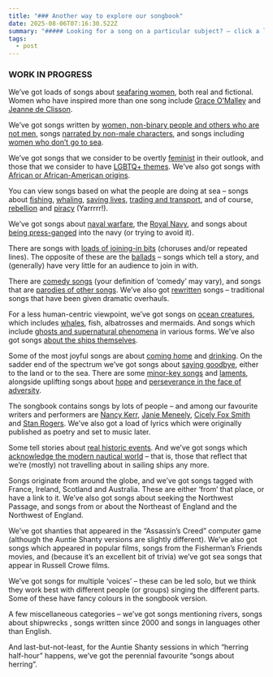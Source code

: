 ```yaml
---
title: "### Another way to explore our songbook"
date: 2025-08-06T07:16:30.522Z
summary: "##### Looking for a song on a particular subject? – click a link"
tags:
  - post
---
```

### W﻿ORK IN PROGRESS

We’ve got loads of songs about [seafaring women](/tags/seafaring_women/), both real and fictional. Women who have inspired more than one song include [Grace O’Malley](/tags/grace_omalley/) and [Jeanne de Clisson](/tags/jeanne_de_clisson/).

We’ve got songs written by [women, non-binary people and others who are not men](/tags/non-male_writer/), songs [narrated by non-male characters](/tags/non-male_narrator/), and songs including [women who don’t go to sea](/tags/women_on_the_shore/).

We’ve got songs that we consider to be overtly [feminist](/tags/feminist/) in their outlook, and those that we consider to have [LGBTQ+ themes](/tags/lgbtq_plus/). We’ve also got songs with [African or African-American origins](/tags/african_or_african-american_origin/).

You can view songs based on what the people are doing at sea – songs about [fishing](/tags/fishing/), [whaling](/tags/whaling/), [saving lives](/tags/lifeboats/), [trading and transport](/tags/maritime_trade/), and of course, [rebellion](/tags/rebellion/) and [piracy](/tags/piracy/) (Yarrrrr!). 

We’ve got songs about [naval warfare](/tags/naval_warfare), the [Royal Navy](/tags/Royal__Navy), and songs about [being press-ganged](/tags/impressment) into the navy (or trying to avoid it). 

There are songs with [loads of joining-in bits](/tags/more_chorus_than_verse) (choruses and/or repeated lines). The opposite of these are the [ballads](/tags/ballad) – songs which tell a story, and (generally) have very little for an audience to join in with. 

There are [comedy songs](/tags/comedy) (your definition of ‘comedy’ may vary), and songs that are [parodies of other songs](/tags/parody). We’ve also got [rewritten](/tags/rewritten) songs – traditional songs that have been given dramatic overhauls. 

For a less human-centric viewpoint, we’ve got songs on [ocean creatures](/tags/sea_creatures), which includes [whales](/tags/whales), fish, albatrosses and mermaids. And songs which include [ghosts and supernatural phenomena](/tags/supernatural/) in various forms. We’ve also got songs [about the ships themselves](/tags/ship/).

Some of the most joyful songs are about [coming home](/tags/coming_home) and [drinking](/tags/drinking). On the sadder end of the spectrum we’ve got songs about [saying goodbye](/tags/farewell), either to the land or to the sea. There are some [minor-key songs](/tags/minor_key) and [laments](/tags/lament), alongside uplifting songs about [hope](/tags/hope) and [perseverance in the face of adversity](/tags/perseverence).

The songbook contains songs by lots of people – and among our favourite writers and performers are [Nancy Kerr](/tags/nancy_kerr/), [Janie Meneely](/tags/Jane_Meneely/), [Cicely Fox Smith](/tags/Cicely_Fox_Smith) and [Stan Rogers](/tags/Stan_Rogers/). We’ve also got a load of lyrics which were originally published as poetry and set to music later.

Some tell stories about [real historic events](/tags/historic_events/). And we’ve got songs which [acknowledge the modern nautical world](tags/modern_seafaring/) – that is, those that reflect that we’re (mostly) not travelling about in sailing ships any more.

Songs originate from around the globe, and we’ve got songs tagged with France, Ireland, Scotland and Australia. These are either ‘from’ that place, or have a link to it. We’ve also got songs about seeking the Northwest Passage, and songs from or about the Northeast of England and the Northwest of England.

We’ve got shanties that appeared in the “Assassin’s Creed” computer game (although the Auntie Shanty versions are slightly different). We’ve also got songs which appeared in popular films, songs from the Fisherman’s Friends movies, and (because it’s an excellent bit of trivia) we’ve got sea songs that appear in Russell Crowe films.

We’ve got songs for multiple ‘voices’ – these can be led solo, but we think they work best with different people (or groups) singing the different parts. Some of these have fancy colours in the songbook version.

A few miscellaneous categories – we’ve got songs mentioning rivers, songs about shipwrecks , songs written since 2000 and songs in languages other than English. 

And last-but-not-least, for the Auntie Shanty sessions in which “herring half-hour” happens, we’ve got the perennial favourite “songs about herring”.